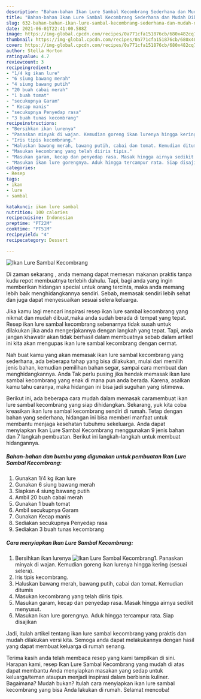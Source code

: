 ```yaml
---
description: "Bahan-bahan Ikan Lure Sambal Kecombrang Sederhana dan Mudah Dibuat"
title: "Bahan-bahan Ikan Lure Sambal Kecombrang Sederhana dan Mudah Dibuat"
slug: 632-bahan-bahan-ikan-lure-sambal-kecombrang-sederhana-dan-mudah-dibuat
date: 2021-06-01T22:41:00.588Z
image: https://img-global.cpcdn.com/recipes/0a771cfa151876cb/680x482cq70/ikan-lure-sambal-kecombrang-foto-resep-utama.jpg
thumbnail: https://img-global.cpcdn.com/recipes/0a771cfa151876cb/680x482cq70/ikan-lure-sambal-kecombrang-foto-resep-utama.jpg
cover: https://img-global.cpcdn.com/recipes/0a771cfa151876cb/680x482cq70/ikan-lure-sambal-kecombrang-foto-resep-utama.jpg
author: Stella Horton
ratingvalue: 4.7
reviewcount: 3
recipeingredient:
- "1/4 kg ikan lure"
- "6 siung bawang merah"
- "4 siung bawang putih"
- "20 buah cabai merah"
- "1 buah tomat"
- "secukupnya Garam"
- " Kecap manis"
- "secukupnya Penyedap rasa"
- "3 buah tunas kecombrang"
recipeinstructions:
- "Bersihkan ikan lurenya"
- "Panaskan minyak di wajan. Kemudian goreng ikan lurenya hingga kering (sesuai selera)."
- "Iris tipis kecombrang."
- "Haluskan bawang merah, bawang putih, cabai dan tomat. Kemudian ditumis"
- "Masukan kecombrang yang telah diiris tipis."
- "Masukan garam, kecap dan penyedap rasa. Masak hingga airnya sedikit menyusut."
- "Masukan ikan lure gorengnya. Aduk hingga tercampur rata. Siap disajikan"
categories:
- Resep
tags:
- ikan
- lure
- sambal

katakunci: ikan lure sambal 
nutrition: 100 calories
recipecuisine: Indonesian
preptime: "PT22M"
cooktime: "PT51M"
recipeyield: "4"
recipecategory: Dessert

---
```



![Ikan Lure Sambal Kecombrang](https://img-global.cpcdn.com/recipes/0a771cfa151876cb/680x482cq70/ikan-lure-sambal-kecombrang-foto-resep-utama.jpg)

Di zaman  sekarang , anda memang dapat memesan makanan praktis tanpa kudu repot membuatnya terlebih dahulu. Tapi, bagi anda yang ingin memberikan hidangan special untuk orang tercinta, maka anda memang lebih baik menghidangkannya sendiri. Sebab, memasak sendiri lebih sehat dan juga dapat menyesuaikan sesuai selera keluarga.

Jika kamu lagi mencari inspirasi resep ikan lure sambal kecombrang yang nikmat dan mudah dibuat,maka anda sudah berada di tempat yang tepat. Resep ikan lure sambal kecombrang  sebenarnya tidak susah untuk dilakukan jika anda mengerjakannya dengan langkah yang tepat. Tapi, anda jangan khawatir akan tidak berhasil dalam membuatnya 
sebab dalam artikel ini kita akan mengupas ikan lure sambal kecombrang dengan cermat.  



Nah buat kamu yang akan memasak ikan lure sambal kecombrang yang sederhana, ada beberapa tahap yang bisa dilakukan, mulai dari memilih jenis bahan, kemudian pemilihan bahan segar, sampai cara membuat dan menghidangkannya. Anda Tak perlu pusing jika hendak memasak ikan lure sambal kecombrang yang enak di mana pun anda berada. Karena, asalkan kamu  tahu caranya, maka hidangan ini bisa jadi suguhan yang istimewa.

Berikut ini, ada beberapa cara mudah dalam memasak caramembuat ikan lure sambal kecombrang yang siap dihidangkan. Sekarang, yuk kita coba kreasikan ikan lure sambal kecombrang sendiri di rumah. Tetap dengan bahan yang sederhana, hidangan ini bisa memberi manfaat untuk membantu menjaga kesehatan tubuhmu sekeluarga. Anda dapat menyiapkan Ikan Lure Sambal Kecombrang menggunakan 9 jenis bahan dan 7 langkah pembuatan. Berikut ini langkah-langkah untuk membuat hidangannya.

<!--inarticleads1-->

##### Bahan-bahan dan bumbu yang digunakan untuk pembuatan Ikan Lure Sambal Kecombrang:

1. Gunakan 1/4 kg ikan lure
1. Gunakan 6 siung bawang merah
1. Siapkan 4 siung bawang putih
1. Ambil 20 buah cabai merah
1. Gunakan 1 buah tomat
1. Ambil secukupnya Garam
1. Gunakan  Kecap manis
1. Sediakan secukupnya Penyedap rasa
1. Sediakan 3 buah tunas kecombrang




<!--inarticleads2-->

##### Cara menyiapkan Ikan Lure Sambal Kecombrang:

1. Bersihkan ikan lurenya
<img src="https://img-global.cpcdn.com/steps/befd29998a5ae350/160x128cq70/ikan-lure-sambal-kecombrang-langkah-memasak-1-foto.jpg" alt="Ikan Lure Sambal Kecombrang">1. Panaskan minyak di wajan. Kemudian goreng ikan lurenya hingga kering (sesuai selera).
1. Iris tipis kecombrang.
1. Haluskan bawang merah, bawang putih, cabai dan tomat. Kemudian ditumis
1. Masukan kecombrang yang telah diiris tipis.
1. Masukan garam, kecap dan penyedap rasa. Masak hingga airnya sedikit menyusut.
1. Masukan ikan lure gorengnya. Aduk hingga tercampur rata. Siap disajikan




Jadi, itulah artikel tentang  ikan lure sambal kecombrang  yang praktis dan mudah dilakukan versi kita. Semoga anda dapat melakukannya dengan hasil yang dapat membuat keluarga di rumah senang. 

Terima kasih anda telah membaca resep yang kami tampilkan di sini. Harapan kami, resep  Ikan Lure Sambal Kecombrang yang mudah di atas dapat membantu Anda menyiapkan masakan yang sedap untuk keluarga/teman ataupun menjadi inspirasi dalam berbisnis kuliner. Bagaimana? Mudah bukan? Itulah cara menyiapkan ikan lure sambal kecombrang yang bisa Anda lakukan di rumah. Selamat mencoba!

